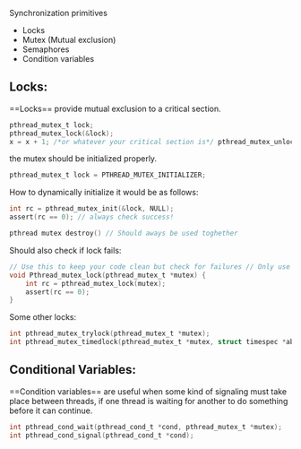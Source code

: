 
Synchronization primitives  
-  Locks  
-  Mutex (Mutual exclusion)  
-  Semaphores  
-  Condition variables

## Locks:
==Locks== provide mutual exclusion to a critical section.

```c
pthread_mutex_t lock;  
pthread_mutex_lock(&lock);  
x = x + 1; /*or whatever your critical section is*/ pthread_mutex_unlock(&lock);
```

the mutex should be initialized properly.
```c
pthread_mutex_t lock = PTHREAD_MUTEX_INITIALIZER;
```

How to dynamically initialize it would be as follows:
```c
int rc = pthread_mutex_init(&lock, NULL); 
assert(rc == 0); // always check success!

pthread mutex destroy() // Should aways be used toghether
```

Should also check if lock fails:
```c
// Use this to keep your code clean but check for failures // Only use if exiting program is OK upon failure  
void Pthread_mutex_lock(pthread_mutex_t *mutex) {
	int rc = pthread_mutex_lock(mutex);
	assert(rc == 0);
}
```

Some other locks:
```c
int pthread_mutex_trylock(pthread_mutex_t *mutex); 
int pthread_mutex_timedlock(pthread_mutex_t *mutex, struct timespec *abs_timeout);
```

## Conditional Variables:
==Condition variables== are useful when some kind of signaling must take place between threads, if one thread is waiting for another to do something before it can continue.
```c
int pthread_cond_wait(pthread_cond_t *cond, pthread_mutex_t *mutex); 
int pthread_cond_signal(pthread_cond_t *cond);
```